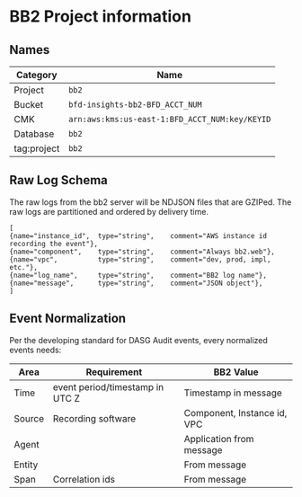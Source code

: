 # BB2 Project information

## Names

| Category | Name |
|----------|------|
| Project  | `bb2`                            |
| Bucket   | `bfd-insights-bb2-BFD_ACCT_NUM`  |
| CMK      | `arn:aws:kms:us-east-1:BFD_ACCT_NUM:key/KEYID` | 
| Database | `bb2` |
| tag:project | `bb2` |

## Raw Log Schema

The raw logs from the bb2 server will be NDJSON files that are GZIPed. The raw logs are partitioned and
ordered by delivery time. 

```
[
{name="instance_id",  type="string",    comment="AWS instance id recording the event"},
{name="component",    type="string",    comment="Always bb2.web"},
{name="vpc",          type="string",    comment="dev, prod, impl, etc."},
{name="log_name",     type="string",    comment="BB2 log name"},
{name="message",      type="string",    comment="JSON object"},
]
```

## Event Normalization

Per the developing standard for DASG Audit events, every normalized events needs:

| Area    | Requirement                     | BB2 Value                   |
|------   |---------------------------------|-----------------------------|
| Time    | event period/timestamp in UTC Z | Timestamp in message        |
| Source  | Recording software              | Component, Instance id, VPC |
| Agent   |                                 | Application from message    |
| Entity  |                                 | From message                |
| Span    | Correlation ids                 | From message                | 
